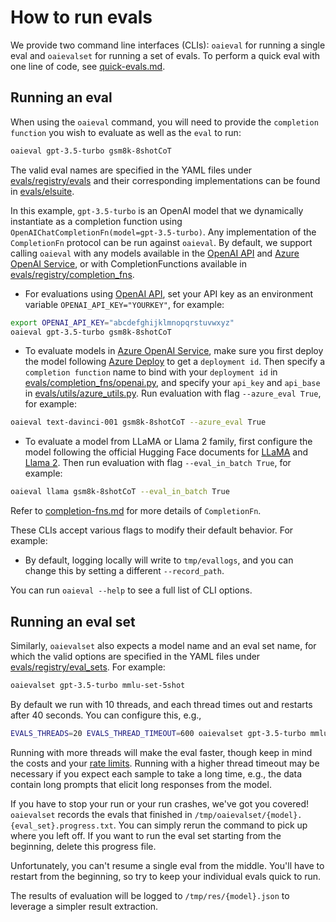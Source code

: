 # How to run evals

We provide two command line interfaces (CLIs): `oaieval` for running a single eval and `oaievalset` for running a set of evals. To perform a quick eval with one line of code, see [quick-evals.md](quick-evals.md). 

## Running an eval

When using the `oaieval` command, you will need to provide the `completion function` you wish to evaluate as well as the `eval` to run:
```sh
oaieval gpt-3.5-turbo gsm8k-8shotCoT
```
The valid eval names are specified in the YAML files under [evals/registry/evals](../evals/registry/evals) and their corresponding implementations can be found in [evals/elsuite](../evals/elsuite).

In this example, `gpt-3.5-turbo` is an OpenAI model that we dynamically instantiate as a completion function using `OpenAIChatCompletionFn(model=gpt-3.5-turbo)`. Any implementation of the `CompletionFn` protocol can be run against `oaieval`. By default, we support calling `oaieval` with any models available in the [OpenAI API](https://platform.openai.com/docs/models/) and [Azure OpenAI Service](https://learn.microsoft.com/en-us/azure/ai-services/openai/concepts/models), or with CompletionFunctions available in [evals/registry/completion_fns](../evals/registry/completion_fns/).
- For evaluations using [OpenAI API](https://platform.openai.com/docs/models/), set your API key as an environment variable ```OPENAI_API_KEY="YOURKEY"```, for example:
```sh
export OPENAI_API_KEY="abcdefghijklmnopqrstuvwxyz"
oaieval gpt-3.5-turbo gsm8k-8shotCoT
```
- To evaluate models in [Azure OpenAI Service](https://learn.microsoft.com/en-us/azure/ai-services/openai/concepts/models), make sure you first deploy the model following [Azure Deploy](https://learn.microsoft.com/en-us/azure/ai-services/openai/how-to/create-resource?pivots=web-portal) to get a `deployment id`. Then specify a `completion function` name to bind with your `deployment id` in [evals/completion_fns/openai.py](https://github.com/yuyuz/GPT-Fathom/blob/fcb21e048aa4a68f5f66fa9079438c465d0d826b/evals/completion_fns/openai.py#L166), and specify your `api_key` and `api_base` in [evals/utils/azure_utils.py](/evals/utils/azure_utils.py). Run evaluation with flag `--azure_eval True`, for example:
```sh
oaieval text-davinci-001 gsm8k-8shotCoT --azure_eval True
```
- To evaluate a model from LLaMA or Llama 2 family, first configure the model following the official Hugging Face documents for [LLaMA](https://huggingface.co/docs/transformers/main/model_doc/llama) and [Llama 2](https://huggingface.co/docs/transformers/main/model_doc/llama2). Then run evaluation with flag `--eval_in_batch True`, for example:
```sh
oaieval llama gsm8k-8shotCoT --eval_in_batch True
```

Refer to [completion-fns.md](completion-fns.md) for more details of `CompletionFn`.

These CLIs accept various flags to modify their default behavior. For example:
- By default, logging locally will write to `tmp/evallogs`, and you can change this by setting a different `--record_path`.

You can run `oaieval --help` to see a full list of CLI options.

## Running an eval set
Similarly, `oaievalset` also expects a model name and an eval set name, for which the valid options are specified in the YAML files under [evals/registry/eval_sets](../evals/registry/eval_sets). For example:
```sh
oaievalset gpt-3.5-turbo mmlu-set-5shot
```

By default we run with 10 threads, and each thread times out and restarts after 40 seconds. You can configure this, e.g.,

```sh
EVALS_THREADS=20 EVALS_THREAD_TIMEOUT=600 oaievalset gpt-3.5-turbo mmlu-set-5shot
```
Running with more threads will make the eval faster, though keep in mind the costs and your [rate limits](https://platform.openai.com/docs/guides/rate-limits/overview). Running with a higher thread timeout may be necessary if you expect each sample to take a long time, e.g., the data contain long prompts that elicit long responses from the model.

If you have to stop your run or your run crashes, we've got you covered! `oaievalset` records the evals that finished in `/tmp/oaievalset/{model}.{eval_set}.progress.txt`. You can simply rerun the command to pick up where you left off. If you want to run the eval set starting from the beginning, delete this progress file.

Unfortunately, you can't resume a single eval from the middle. You'll have to restart from the beginning, so try to keep your individual evals quick to run.

The results of evaluation will be logged to `/tmp/res/{model}.json` to leverage a simpler result extraction. 

